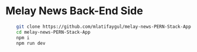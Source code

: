 # Melay News Back-End Side


```sh
    git clone https://github.com/mlatifaygul/melay-news-PERN-Stack-App.git
    cd melay-news-PERN-Stack-App
    npm i
    npm run dev
```
